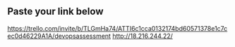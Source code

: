 ## Paste your link below

https://trello.com/invite/b/TLGmHa74/ATTI6c1cca0132174bd60571378e1c7cec0d46229A1A/devopsassessment
http://18.216.244.22/